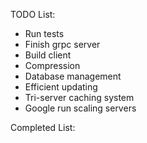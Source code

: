 

TODO List:
- Run tests
- Finish grpc server
- Build client
- Compression
- Database management
- Efficient updating
- Tri-server caching system
- Google run scaling servers

Completed List:
